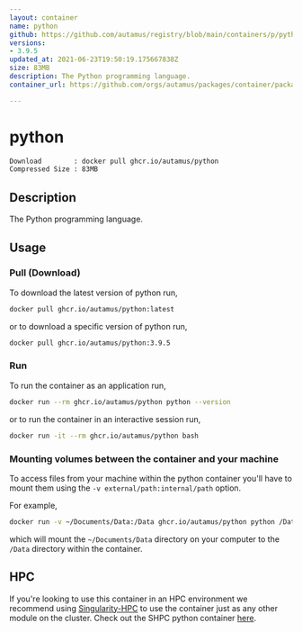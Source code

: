 ```yaml
---
layout: container
name: python
github: https://github.com/autamus/registry/blob/main/containers/p/python/spack.yaml
versions:
- 3.9.5
updated_at: 2021-06-23T19:50:19.175667838Z
size: 83MB
description: The Python programming language.
container_url: https://github.com/orgs/autamus/packages/container/package/python

---
```

# python
```bash 
Download        : docker pull ghcr.io/autamus/python
Compressed Size : 83MB
```

## Description
The Python programming language.

## Usage
### Pull (Download)
To download the latest version of python run,

```bash
docker pull ghcr.io/autamus/python:latest
```

or to download a specific version of python run,

```bash
docker pull ghcr.io/autamus/python:3.9.5
```
### Run
To run the container as an application run,
```bash
docker run --rm ghcr.io/autamus/python python --version
```

or to run the container in an interactive session run,
```bash
docker run -it --rm ghcr.io/autamus/python bash
```

### Mounting volumes between the container and your machine
To access files from your machine within the python container you'll have to mount them using the `-v external/path:internal/path` option.

For example,
```bash
docker run -v ~/Documents/Data:/Data ghcr.io/autamus/python python /Data/myData.csv
```
which will mount the `~/Documents/Data` directory on your computer to the `/Data` directory within the container.

## HPC
If you're looking to use this container in an HPC environment we recommend using [Singularity-HPC](https://singularity-hpc.readthedocs.io) to use the container just as any other module on the cluster. Check out the SHPC python container [here](https://singularityhub.github.io/singularity-hpc/r/ghcr.io-autamus-python/).